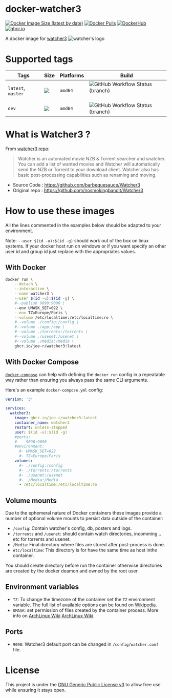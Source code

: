 # docker-watcher3

[![Docker Image Size (latest by date)](https://img.shields.io/docker/image-size/j33r/watcher3?style=flat-square)](https://microbadger.com/images/j33r/watcher3)
[![Docker Pulls](https://img.shields.io/docker/pulls/j33r/watcher3?style=flat-square)](https://hub.docker.com/r/j33r/watcher3)
[![DockerHub](https://img.shields.io/badge/Dockerhub-j33r/watcher3-%232496ED?logo=docker&style=flat-square)](https://hub.docker.com/r/j33r/watcher3)
[![ghcr.io](https://img.shields.io/badge/ghrc%2Eio-jee%2D-r/watcher3-%232496ED?logo=github&style=flat-square)](https://ghcr.io/jee-r/watcher3)

A docker image for [watcher3](https://watcher3.io) ![watcher's logo](https://raw.githubusercontent.com/barbequesauce/Watcher3/master/static/images/favicon.png) 


# Supported tags

| Tags | Size | Platforms | Build |
|-|-|-|-|
| `latest`, `master` | ![](https://img.shields.io/docker/image-size/j33r/watcher3/latest?style=flat-square) | `amd64` | ![GitHub Workflow Status (branch)](https://img.shields.io/github/workflow/status/jee-r/docker-watcher3/Deploy/master?style=flat-square) 
| `dev` | ![](https://img.shields.io/docker/image-size/j33r/watcher3/dev?style=flat-square)  | `amd64`| ![GitHub Workflow Status (branch)](https://img.shields.io/github/workflow/status/jee-r/docker-watcher3/Deploy/dev?style=flat-square)

# What is Watcher3 ?

From [watcher3 repo](https://github.com/barbequesauce/Watcher3):

> Watcher is an automated movie NZB & Torrent searcher and snatcher. You can add a list of wanted movies and Watcher will automatically send the NZB or Torrent to your download client. Watcher also has basic post-processing capabilities such as renaming and moving.

- Source Code : https://github.com/barbequesauce/Watcher3
- Original repo : https://github.com/nosmokingbandit/Watcher3

# How to use these images

All the lines commented in the examples below should be adapted to your environment. 

Note: `--user $(id -u):$(id -g)` should work out of the box on linux systems. If your docker host run on windows or if you want specify an other user id and group id just replace with the appropriates values.


## With Docker

```bash
docker run \
    --detach \
    --interactive \
    --name watcher3 \
    --user $(id -u):$(id -g) \
    #--publish 9090:9090 \
    --env UMASK_SET=022 \
    --env TZ=Europe/Paris \
    --volume /etc/localtime:/etc/localtime:ro \
    #--volume ./config:/config \
    #--volume ./app:/app \
    #--volume ./torrents:/torrents \
    #--volume ./usenet:/usenet \
    #--volume ./Media:/Media \
    ghcr.io/jee-r/watcher3:latest
```

## With Docker Compose

[`docker-compose`](https://docs.docker.com/compose/) can help with defining the `docker run` config in a repeatable way rather than ensuring you always pass the same CLI arguments.

Here's an example `docker-compose.yml` config:

```yaml
version: '3'

services:
  watcher3:
    image: ghcr.io/jee-r/watcher3:latest
    container_name: watcher3
    restart: unless-stopped
    user: $(id -u):$(id -g)
    #ports:
    #  - 9090:9090
    #environment:
      #- UMASK_SET=022
      #- TZ=Europe/Paris
    volumes:
      #- ./config:/config
      #- ./torrents:/torrents
      #- ./usenet:/usenet
      #- ./Media:/Media
      - /etc/localtime:/etc/localtime:ro
```

## Volume mounts

Due to the ephemeral nature of Docker containers these images provide a number of optional volume mounts to persist data outside of the container:

- `/config`: Contain watcher's config, db, posters and logs.
- `/torrents` and `/usenet`: should contain watch directories, incomming .. etc for torrents and usenet.
- `/Media`: Final directory where files are stored after post-process is done.
- `etc/localtime`: This directory is for have the same time as host inthe container.

You should create directory before run the container otherwise directories are created by the docker deamon and owned by the root user

## Environment variables

- `TZ`: To change the timezone of the container set the `TZ` environment variable. The full list of available options can be found on [Wikipedia](https://en.wikipedia.org/wiki/List_of_tz_database_time_zones).
- `UMASK`: set permission of files created by the container process. More info on [ArchLinux Wiki](https://wiki.archlinux.org/title/Umask) [ArchLinux Wiki](https://wiki.archlinux.org/title/Umask).

## Ports

- `9090`: Watcher3 default port can be changed in `/config/watcher.conf` file.

# License

This project is under the [GNU Generic Public License v3](/LICENSE) to allow free use while ensuring it stays open.
